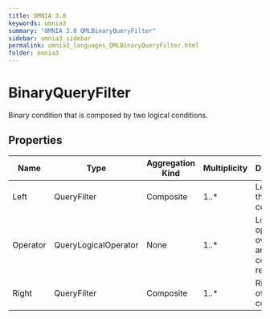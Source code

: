 ```yaml
---
title: OMNIA 3.0
keywords: omnia3
summary: "OMNIA 3.0 QMLBinaryQueryFilter"
sidebar: omnia3_sidebar
permalink: omnia3_languages_QMLBinaryQueryFilter.html
folder: omnia3
---
```


# BinaryQueryFilter
Binary condition that is composed by two logical conditions.
## Properties
|Name|Type|Aggregation Kind|Multiplicity|Description|
|--|--|--|--|--|
|Left|QueryFilter|Composite|1..*|Left part of the condition.|
|Operator|QueryLogicalOperator|None|1..*|Logical operator over the left and right condition result.|
|Right|QueryFilter|Composite|1..*|Right part of the condition.|

